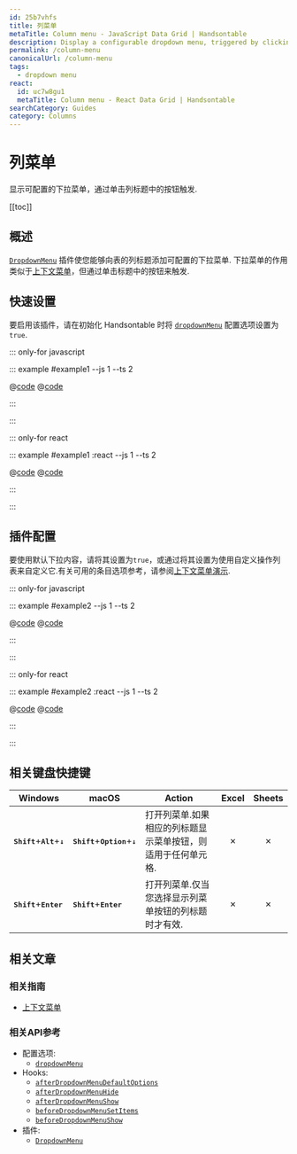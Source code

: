 ```yaml
---
id: 25b7vhfs
title: 列菜单
metaTitle: Column menu - JavaScript Data Grid | Handsontable
description: Display a configurable dropdown menu, triggered by clicking on a button in a column header.
permalink: /column-menu
canonicalUrl: /column-menu
tags:
  - dropdown menu
react:
  id: uc7w8gu1
  metaTitle: Column menu - React Data Grid | Handsontable
searchCategory: Guides
category: Columns
---
```


# 列菜单

显示可配置的下拉菜单，通过单击列标题中的按钮触发.

[[toc]]

## 概述

[`DropdownMenu`](@/api/dropdownMenu.md) 插件使您能够向表的列标题添加可配置的下拉菜单.
下拉菜单的作用类似于[上下文菜单](@/guides/accessories-and-menus/context-menu/context-menu.md)，但通过单击标题中的按钮来触发.

## 快速设置

要启用该插件，请在初始化 Handsontable 时将 [`dropdownMenu`](@/api/options.md#dropdownmenu) 配置选项设置为 `true`.

::: only-for javascript

::: example #example1 --js 1 --ts 2

@[code](@/content/guides/columns/column-menu/javascript/example1.js)
@[code](@/content/guides/columns/column-menu/javascript/example1.ts)

:::

:::

::: only-for react

::: example #example1 :react --js 1 --ts 2

@[code](@/content/guides/columns/column-menu/react/example1.jsx)
@[code](@/content/guides/columns/column-menu/react/example1.tsx)

:::

:::

## 插件配置

要使用默认下拉内容，请将其设置为`true`，或通过将其设置为使用自定义操作列表来自定义它.有关可用的条目选项参考，请参阅[上下文菜单演示](@/guides/accessories-and-menus/context-menu/context-menu.md#page-specific).

::: only-for javascript

::: example #example2 --js 1 --ts 2

@[code](@/content/guides/columns/column-menu/javascript/example2.js)
@[code](@/content/guides/columns/column-menu/javascript/example2.ts)

:::

:::

::: only-for react

::: example #example2 :react --js 1 --ts 2

@[code](@/content/guides/columns/column-menu/react/example2.jsx)
@[code](@/content/guides/columns/column-menu/react/example2.tsx)

:::

:::

## 相关键盘快捷键

| Windows                                                  | macOS                                                       | Action                                                       |  Excel  | Sheets  |
| -------------------------------------------------------- | ----------------------------------------------------------- | ------------------------------------------------------------ | :-----: | :-----: |
| <kbd>**Shift**</kbd>+<kbd>**Alt**</kbd>+<kbd>**↓**</kbd> | <kbd>**Shift**</kbd>+<kbd>**Option**</kbd>+<kbd>**↓**</kbd> | 打开列菜单.如果相应的列标题显示菜单按钮，则适用于任何单元格. | &cross; | &cross; |
| <kbd>**Shift**</kbd>+<kbd>**Enter**</kbd>                | <kbd>**Shift**</kbd>+<kbd>**Enter**</kbd>                   | 打开列菜单.仅当您选择显示列菜单按钮的列标题时才有效.         | &cross; | &cross; |

## 相关文章

### 相关指南

- [上下文菜单](@/guides/accessories-and-menus/context-menu/context-menu.md)

### 相关API参考

- 配置选项:
  - [`dropdownMenu`](@/api/options.md#dropdownmenu)
- Hooks:
  - [`afterDropdownMenuDefaultOptions`](@/api/hooks.md#afterdropdownmenudefaultoptions)
  - [`afterDropdownMenuHide`](@/api/hooks.md#afterdropdownmenuhide)
  - [`afterDropdownMenuShow`](@/api/hooks.md#afterdropdownmenushow)
  - [`beforeDropdownMenuSetItems`](@/api/hooks.md#beforedropdownmenusetitems)
  - [`beforeDropdownMenuShow`](@/api/hooks.md#beforedropdownmenushow)
- 插件:
  - [`DropdownMenu`](@/api/dropdownMenu.md)
